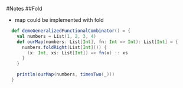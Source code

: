 #Notes
##Fold
- map could be implemented with fold

```scala
  def demoGeneralizedFunctionalCombinator() = {
    val numbers = List(1, 2, 3, 4)
    def ourMap(numbers: List[Int], fn: Int => Int): List[Int] = {
      numbers.foldRight(List[Int]()) {
        (x: Int, xs: List[Int]) => fn(x) :: xs
      }
    }

    println(ourMap(numbers, timesTwo(_)))
  }
```